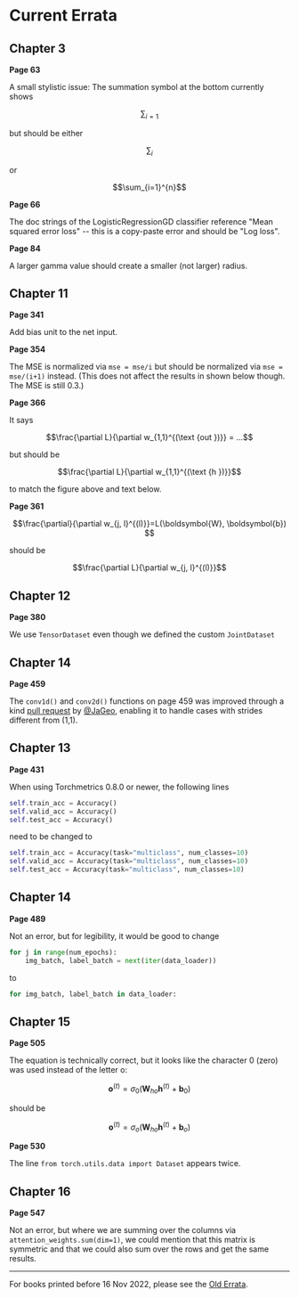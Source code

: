 # Current Errata

## Chapter 3

**Page 63**

A small stylistic issue: The summation symbol at the bottom currently shows 

```math
\sum_{i=1}
```

 but should be either 
 
 ```math
 \sum_{i}
```

or 

```math
\sum_{i=1}^{n}
```

**Page 66**

The doc strings of the LogisticRegressionGD classifier reference "Mean squared error loss" -- this is a copy-paste error and should be "Log loss".

**Page 84**

A larger gamma value should create a smaller (not larger) radius.

## Chapter 11

**Page 341**

Add bias unit to the net input.

**Page 354**

The MSE is normalized via `mse = mse/i` but should be normalized via `mse = mse/(i+1)` instead. (This does not affect the results in shown below though. The MSE is still 0.3.)

**Page 366**

It says 

```math
\frac{\partial L}{\partial w_{1,1}^{(\text {out })}} = ...
```

 but should be 
 
 ```math
\frac{\partial L}{\partial w_{1,1}^{(\text {h })}}
```

to match the figure above and text below.

**Page 361**

```math
\frac{\partial}{\partial w_{j, l}^{(l)}}=L(\boldsymbol{W}, \boldsymbol{b}) 
```

should be 

```math
\frac{\partial L}{\partial w_{j, l}^{(l)}}
```


## Chapter 12

**Page 380**

We use `TensorDataset` even though we defined the custom `JointDataset`

## Chapter 14

**Page 459**

The `conv1d()` and `conv2d()` functions on page 459 was improved through a kind [pull request](https://github.com/rasbt/machine-learning-book/pull/168) by [@JaGeo](https://github.com/JaGeo), enabling it to handle cases with strides different from (1,1).

## Chapter 13

**Page 431**

When using Torchmetrics 0.8.0 or newer, the following lines

```python
self.train_acc = Accuracy()
self.valid_acc = Accuracy()
self.test_acc = Accuracy()
```

need to be changed to

```python
self.train_acc = Accuracy(task="multiclass", num_classes=10)
self.valid_acc = Accuracy(task="multiclass", num_classes=10)
self.test_acc = Accuracy(task="multiclass", num_classes=10)
```

## Chapter 14

**Page 489**

Not an error, but for legibility, it would be good to change 

```python
for j in range(num_epochs):
    img_batch, label_batch = next(iter(data_loader))
```

to

```python
for img_batch, label_batch in data_loader:
```

## Chapter 15

**Page 505**

The equation is technically correct, but it looks like the character 0 (zero) was used instead of the letter o:

```math
\mathbf{o}^{\left( t \right)} = \sigma_{0}\left( \mathbf{W}_{ho}\mathbf{h}^{\left( t \right)}+\mathbf{b}_{0} \right)
```
should be

```math
\mathbf{o}^{\left( t \right)} = \sigma_{o}\left( \mathbf{W}_{ho}\mathbf{h}^{\left( t \right)}+\mathbf{b}_{o} \right)
```

**Page 530**

The line `from torch.utils.data import Dataset` appears twice.

## Chapter 16

**Page 547**

Not an error, but where we are summing over the columns via `attention_weights.sum(dim=1)`, we could mention that this matrix is symmetric and that we could also sum over the rows and get the same results.

---



For books printed before 16 Nov 2022, please see the [Old Errata](old-errata).



